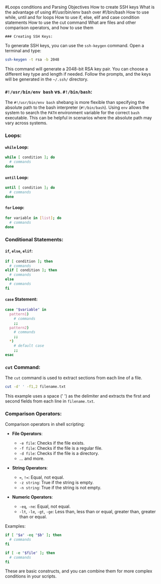 #Loops conditions and Parsing
  Objectives
    How to create SSH keys
    What is the advantage of using #!/usr/bin/env bash over #!/bin/bash
    How to use while, until and for loops
    How to use if, else, elif and case condition statements
    How to use the cut command
    What are files and other comparison operators, and how to use them

    ### Creating SSH Keys:

To generate SSH keys, you can use the `ssh-keygen` command. Open a terminal and type:

```bash
ssh-keygen -t rsa -b 2048
```

This command will generate a 2048-bit RSA key pair. You can choose a different key type and length if needed. Follow the prompts, and the keys will be generated in the `~/.ssh/` directory.

### `#!/usr/bin/env bash` vs. `#!/bin/bash`:

The `#!/usr/bin/env bash` shebang is more flexible than specifying the absolute path to the bash interpreter (`#!/bin/bash`). Using `env` allows the system to search the `PATH` environment variable for the correct `bash` executable. This can be helpful in scenarios where the absolute path may vary across systems.

### Loops:

#### `while` Loop:

```bash
while [ condition ]; do
  # commands
done
```

#### `until` Loop:

```bash
until [ condition ]; do
  # commands
done
```

#### `for` Loop:

```bash
for variable in [list]; do
  # commands
done
```

### Conditional Statements:

#### `if`, `else`, `elif`:

```bash
if [ condition ]; then
  # commands
elif [ condition ]; then
  # commands
else
  # commands
fi
```

#### `case` Statement:

```bash
case "$variable" in
  pattern1)
    # commands
    ;;
  pattern2)
    # commands
    ;;
  *)
    # default case
    ;;
esac
```

### `cut` Command:

The `cut` command is used to extract sections from each line of a file.

```bash
cut -d' ' -f1,2 filename.txt
```

This example uses a space (' ') as the delimiter and extracts the first and second fields from each line in `filename.txt`.

### Comparison Operators:

Comparison operators in shell scripting:

- **File Operators**:
  - `-e file`: Checks if the file exists.
  - `-f file`: Checks if the file is a regular file.
  - `-d file`: Checks if the file is a directory.
  - ... and more.

- **String Operators**:
  - `=`, `!=`: Equal, not equal.
  - `-z string`: True if the string is empty.
  - `-n string`: True if the string is not empty.

- **Numeric Operators**:
  - `-eq`, `-ne`: Equal, not equal.
  - `-lt`, `-le`, `-gt`, `-ge`: Less than, less than or equal, greater than, greater than or equal.

Examples:

```bash
if [ "$a" -eq "$b" ]; then
  # commands
fi

if [ -e "$file" ]; then
  # commands
fi
```

These are basic constructs, and you can combine them for more complex conditions in your scripts.